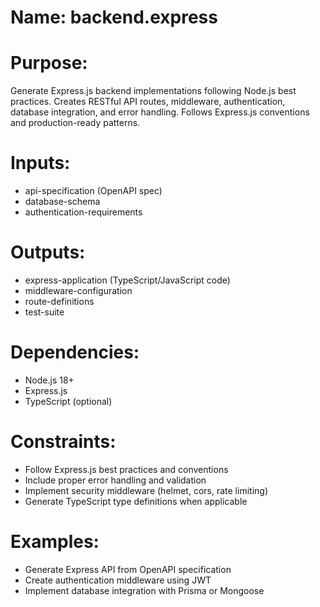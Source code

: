 # Name: backend.express

# Purpose:
Generate Express.js backend implementations following Node.js best practices. Creates RESTful API routes, middleware, authentication, database integration, and error handling. Follows Express.js conventions and production-ready patterns.

# Inputs:
- api-specification (OpenAPI spec)
- database-schema
- authentication-requirements

# Outputs:
- express-application (TypeScript/JavaScript code)
- middleware-configuration
- route-definitions
- test-suite

# Dependencies:
- Node.js 18+
- Express.js
- TypeScript (optional)

# Constraints:
- Follow Express.js best practices and conventions
- Include proper error handling and validation
- Implement security middleware (helmet, cors, rate limiting)
- Generate TypeScript type definitions when applicable

# Examples:
- Generate Express API from OpenAPI specification
- Create authentication middleware using JWT
- Implement database integration with Prisma or Mongoose
